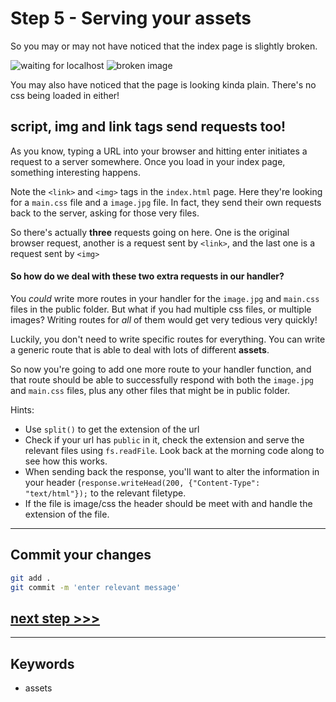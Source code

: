 # Step 5 - Serving your assets

So you may or may not have noticed that the index page is slightly broken.

![waiting for localhost](readme-images/step5-waiting-for-localhost.png)
![broken image](readme-images/step5-broken-image.png)

You may also have noticed that the page is looking kinda plain.  There's no css being loaded in either!

## **script**, **img** and **link** tags send requests too!

As you know, typing a URL into your browser and hitting enter initiates a request to a server somewhere. Once you load in your index page, something interesting happens.

Note the `<link>` and `<img>` tags in the `index.html` page. Here they're looking for a `main.css` file and a `image.jpg` file. In fact, they send their own requests back to the server, asking for those very files.

So there's actually **three** requests going on here. One is the original browser request, another is a request sent by `<link>`, and the last one is a request sent by `<img>`

#### So how do we deal with these two extra requests in our handler?

You *could* write more routes in your handler for the `image.jpg` and `main.css` files in the public folder. But what if you had multiple css files, or multiple images?  Writing routes for *all* of them would get very tedious very quickly!

Luckily, you don't need to write specific routes for everything.  You can write a generic route that is able to deal with lots of different **assets**.

So now you're going to add one more route to your handler function, and that route should be able to successfully respond with both the `image.jpg` and `main.css` files, plus any other files that might be in public folder.

Hints:
* Use ```split()``` to get the extension of the url
* Check if your url has `public` in it, check the extension and serve the relevant files using `fs.readFile`. Look back at the morning code along to see how this works.
* When sending back the response, you'll want to alter the information in your header (`response.writeHead(200, {"Content-Type": "text/html"});` to the relevant filetype.
* If the file is image/css the header should be meet with and handle the extension of the file.

---
## Commit your changes

```bash
git add .
git commit -m 'enter relevant message'
```

## [**next step >>>**](step06.md)
---
## Keywords
* assets
